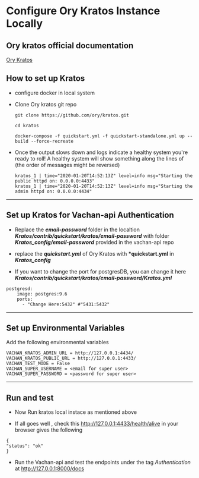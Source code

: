 # Configure Ory Kratos Instance Locally

## Ory kratos official documentation

[Ory Kratos](https://www.ory.sh/kratos/docs/)

## How to set up Kratos

- configure docker in local system

- Clone Ory kratos git repo

  `git clone https://github.com/ory/kratos.git`

  `cd kratos`

    <!-- ```git checkout v0.7.4-alpha.1``` -->

  `docker-compose -f quickstart.yml -f quickstart-standalone.yml up --build --force-recreate`

- Once the output slows down and logs indicate a healthy system you're ready to roll! A healthy system will show something along the lines of (the order of messages might be reversed)

  ```
  kratos_1 | time="2020-01-20T14:52:13Z" level=info msg="Starting the public httpd on: 0.0.0.0:4433"
  kratos_1 | time="2020-01-20T14:52:13Z" level=info msg="Starting the admin httpd on: 0.0.0.0:4434"
  ```

---

## Set up Kratos for Vachan-api Authentication

- Replace the **_email-password_** folder in the localtion **_Kratos/contrib/quickstart/kratos/email-password_**
  with folder **_Kratos_config/email-password_** provided in the vachan-api repo

- replace the **_quickstart.yml_** of Ory Kratos with **\*quickstart.yml** in **_Kratos_config_**

- If you want to change the port for postgresDB,
  you can change it here
  **_Kratos/contrib/quickstart/kratos/email-password/Kratos.yml_**

```
postgresd:
    image: postgres:9.6
    ports:
      - "Change Here:5432" #"5431:5432"
```

---

## Set up Environmental Variables

Add the following environmental variables

```
VACHAN_KRATOS_ADMIN_URL = http://127.0.0.1:4434/
VACHAN_KRATOS_PUBLIC_URL = http://127.0.0.1:4433/
VACHAN_TEST_MODE = False
VACHAN_SUPER_USERNAME = <email for super user>
VACHAN_SUPER_PASSWORD = <password for super user>
```

---

## Run and test

- Now Run kratos local instace as mentioned above

- If all goes well , check this http://127.0.0.1:4433/health/alive in your browser gives the following

```
{
"status": "ok"
}
```

- Run the Vachan-api and test the endpoints under the tag _Authentication_ at http://127.0.0.1:8000/docs
